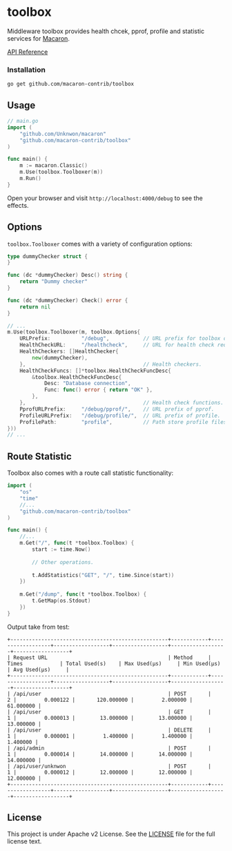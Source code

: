 toolbox
=======

Middleware toolbox provides health chcek, pprof, profile and statistic services for [Macaron](https://github.com/Unknwon/macaron).

[API Reference](https://gowalker.org/github.com/macaron-contrib/toolbox)

### Installation

	go get github.com/macaron-contrib/toolbox
	
## Usage

```go
// main.go
import (
	"github.com/Unknwon/macaron"
	"github.com/macaron-contrib/toolbox"
)

func main() {
  	m := macaron.Classic()
  	m.Use(toolbox.Toolboxer(m))
	m.Run()
}
```

Open your browser and visit `http://localhost:4000/debug` to see the effects.

## Options

`toolbox.Toolboxer` comes with a variety of configuration options:

```go
type dummyChecker struct {
}

func (dc *dummyChecker) Desc() string {
	return "Dummy checker"
}

func (dc *dummyChecker) Check() error {
	return nil
}

// ...
m.Use(toolbox.Toolboxer(m, toolbox.Options{
	URLPrefix:			"/debug",			// URL prefix for toolbox dashboard.
	HealthCheckURL:		"/healthcheck", 	// URL for health check request.
	HealthCheckers: []HealthChecker{
		new(dummyChecker),
	},										// Health checkers.
	HealthCheckFuncs: []*toolbox.HealthCheckFuncDesc{
		&toolbox.HealthCheckFuncDesc{
			Desc: "Database connection",
			Func: func() error { return "OK" },
		},
	},										// Health check functions.
	PprofURLPrefix:		"/debug/pprof/", 	// URL prefix of pprof.
	ProfileURLPrefix:	"/debug/profile/", 	// URL prefix of profile.
	ProfilePath:		"profile", 			// Path store profile files.
}))
// ...
```

## Route Statistic

Toolbox also comes with a route call statistic functionality:

```go
import (
	"os"
	"time"
	//...
	"github.com/macaron-contrib/toolbox"
)

func main() {
	//...
	m.Get("/", func(t *toolbox.Toolbox) {
		start := time.Now()
		
		// Other operations.
		
		t.AddStatistics("GET", "/", time.Since(start))
	})
	
	m.Get("/dump", func(t *toolbox.Toolbox) {
		t.GetMap(os.Stdout)
	})
}
```

Output take from test:

```
+---------------------------------------------------+------------+------------------+------------------+------------------+------------------+------------------+
| Request URL                                       | Method     | Times            | Total Used(s)    | Max Used(μs)     | Min Used(μs)     | Avg Used(μs)     |
+---------------------------------------------------+------------+------------------+------------------+------------------+------------------+------------------+
| /api/user                                         | POST       |                2 |         0.000122 |       120.000000 |         2.000000 |        61.000000 |
| /api/user                                         | GET        |                1 |         0.000013 |        13.000000 |        13.000000 |        13.000000 |
| /api/user                                         | DELETE     |                1 |         0.000001 |         1.400000 |         1.400000 |         1.400000 |
| /api/admin                                        | POST       |                1 |         0.000014 |        14.000000 |        14.000000 |        14.000000 |
| /api/user/unknwon                                 | POST       |                1 |         0.000012 |        12.000000 |        12.000000 |        12.000000 |
+---------------------------------------------------+------------+------------------+------------------+------------------+------------------+------------------+
```

## License

This project is under Apache v2 License. See the [LICENSE](LICENSE) file for the full license text.